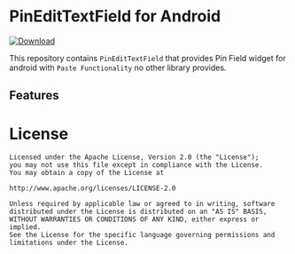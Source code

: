 # PinEditTextField for Android

 [ ![Download](https://api.bintray.com/packages/poovamraj/Android-Pin-Field/PinEditTextField/images/download.svg) ](https://bintray.com/poovamraj/Android-Pin-Field/PinEditTextField/_latestVersion)
 
This repository contains `PinEditTextField` that provides Pin Field widget for android with `Paste Functionality`
no other library provides.


## Features



License
=======

    Licensed under the Apache License, Version 2.0 (the "License");
    you may not use this file except in compliance with the License.
    You may obtain a copy of the License at

    http://www.apache.org/licenses/LICENSE-2.0

    Unless required by applicable law or agreed to in writing, software
    distributed under the License is distributed on an "AS IS" BASIS,
    WITHOUT WARRANTIES OR CONDITIONS OF ANY KIND, either express or implied.
    See the License for the specific language governing permissions and
    limitations under the License.
